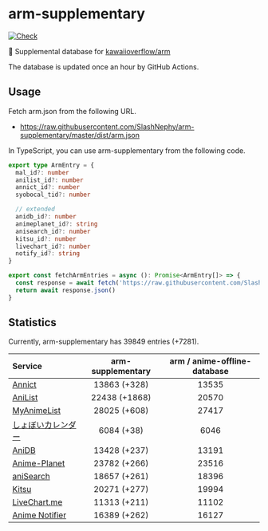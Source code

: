 # arm-supplementary

[![Check](https://github.com/SlashNephy/arm-supplementary/actions/workflows/check-node.yml/badge.svg)](https://github.com/SlashNephy/arm-supplementary/actions/workflows/check-node.yml)

💊 Supplemental database for [kawaiioverflow/arm](https://github.com/kawaiioverflow/arm)

The database is updated once an hour by GitHub Actions.

## Usage

Fetch arm.json from the following URL.

- https://raw.githubusercontent.com/SlashNephy/arm-supplementary/master/dist/arm.json

In TypeScript, you can use arm-supplementary from the following code.

```TypeScript
export type ArmEntry = {
  mal_id?: number
  anilist_id?: number
  annict_id?: number
  syobocal_tid?: number

  // extended
  anidb_id?: number
  animeplanet_id?: string
  anisearch_id?: number
  kitsu_id?: number
  livechart_id?: number
  notify_id?: string
}

export const fetchArmEntries = async (): Promise<ArmEntry[]> => {
  const response = await fetch('https://raw.githubusercontent.com/SlashNephy/arm-supplementary/master/dist/arm.json')
  return await response.json()
}
```

## Statistics

Currently, arm-supplementary has 39849 entries (+7281).

| Service                                     | arm-supplementary | arm / anime-offline-database |
| :------------------------------------------ | :---------------: | :--------------------------: |
| [Annict](https://annict.com)                |   13863 (+328)    |            13535             |
| [AniList](https://anilist.co)               |   22438 (+1868)   |            20570             |
| [MyAnimeList](https://myanimelist.net)      |   28025 (+608)    |            27417             |
| [しょぼいカレンダー](https://cal.syoboi.jp) |    6084 (+38)     |             6046             |
| [AniDB](https://anidb.net)                  |   13428 (+237)    |            13191             |
| [Anime-Planet](https://anime-planet.com)    |   23782 (+266)    |            23516             |
| [aniSearch](https://anisearch.com)          |   18657 (+261)    |            18396             |
| [Kitsu](https://kitsu.io)                   |   20271 (+277)    |            19994             |
| [LiveChart.me](https://livechart.me)        |   11313 (+211)    |            11102             |
| [Anime Notifier](https://notify.moe)        |   16389 (+262)    |            16127             |
